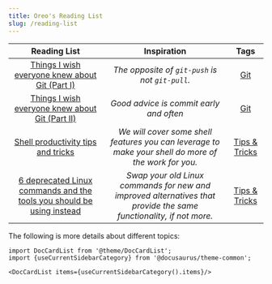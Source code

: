 ```yaml
---
title: Oreo's Reading List
slug: /reading-list
---
```


|                                                          Reading List                                                           |                                                    Inspiration                                                     |                  Tags                   |
|:-------------------------------------------------------------------------------------------------------------------------------:|:------------------------------------------------------------------------------------------------------------------:|:---------------------------------------:|
|                        [Things I wish everyone knew about Git (Part I)](/reading-list/git.md#git-part-1)                        |                                  _The opposite of `git-push` is not `git-pull`._                                   |          [Git](/blog/tags/git)          |
|                       [Things I wish everyone knew about Git (Part II)](/reading-list/git.md#git-part-2)                        |                                      _Good advice is commit early and often_                                       |          [Git](/blog/tags/git)          |
|                          [Shell productivity tips and tricks](/reading-list/tips-tricks.md#shell-tips)                          |        _We will cover some shell features you can leverage to make your shell do more of the work for you._        | [Tips & Tricks](/blog/tags/tips-tricks) |
| [6 deprecated Linux commands and the tools you should be using instead](/reading-list/tips-tricks.md#deprecated-linux-commands) | _Swap your old Linux commands for new and improved alternatives that provide the same functionality, if not more._ | [Tips & Tricks](/blog/tags/tips-tricks) |

The following is more details about different topics:

```mdx-code-block
import DocCardList from '@theme/DocCardList';
import {useCurrentSidebarCategory} from '@docusaurus/theme-common';

<DocCardList items={useCurrentSidebarCategory().items}/>
```
